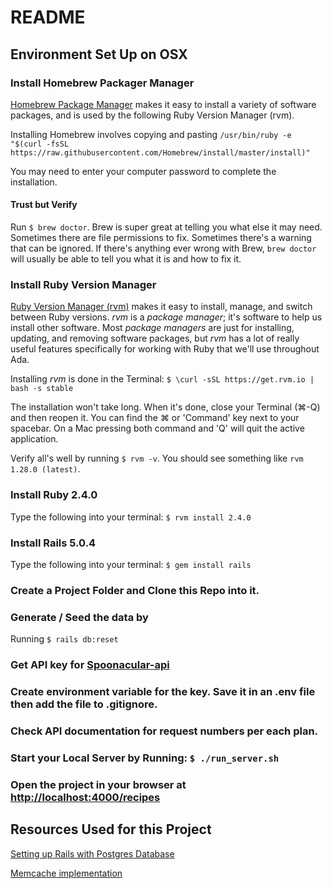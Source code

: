 # README

## Environment Set Up on OSX
### Install Homebrew Packager Manager
[Homebrew Package Manager](http://brew.sh) makes it easy to install a variety of software packages, and is used by the following Ruby Version Manager (rvm).  

Installing Homebrew involves copying and pasting `/usr/bin/ruby -e "$(curl -fsSL https://raw.githubusercontent.com/Homebrew/install/master/install)"`

You may need to enter your computer password to complete the installation.

#### Trust but Verify
Run `$ brew doctor`. Brew is super great at telling you what else it may need. Sometimes there are file permissions to fix. Sometimes there's a warning that can be ignored. If there's anything ever wrong with Brew, `brew doctor` will usually be able to tell you what it is and how to fix it.

### Install Ruby Version Manager
[Ruby Version Manager (rvm)](https://rvm.io/) makes it easy to install, manage, and switch between Ruby versions. _rvm_ is a _package manager_; it's software to help us install other software. Most _package managers_ are just for installing, updating, and removing software packages, but _rvm_ has a lot of really useful features specifically for working with Ruby that we'll use throughout Ada.

Installing _rvm_ is done in the Terminal: `$ \curl -sSL https://get.rvm.io | bash -s stable`

The installation won't take long. When it's done, close your Terminal (⌘-Q) and then reopen it. You can find the ⌘ or 'Command' key next to your spacebar. On a Mac pressing both command and 'Q' will quit the active application.  

Verify all's well by running `$ rvm -v`. You should see something like `rvm 1.28.0 (latest)`.

### Install Ruby 2.4.0
Type the following into your terminal: `$ rvm install 2.4.0`

### Install Rails 5.0.4
Type the following into your terminal: `$ gem install rails`

### Create a Project Folder and Clone this Repo into it.

### Generate / Seed the data by  
Running `$ rails db:reset`

### Get API key for [Spoonacular-api](https://market.mashape.com/spoonacular/recipe-food-nutrition)

### Create environment variable for the key. Save it in an .env file then add the file to .gitignore.

### Check API documentation for request numbers per each plan.

### Start your Local Server by Running: `$ ./run_server.sh`

### Open the project in your browser at [http://localhost:4000/recipes](http://localhost:4000/recipes)

## Resources Used for this Project
[Setting up Rails with Postgres Database](https://github.com/Ada-Developers-Academy/textbook-curriculum/blob/master/08-rails/how-to-use-postgres.md)

[Memcache implementation](http://vinsol.com/blog/2014/02/11/guide-to-caching-in-rails-using-memcache/)  
